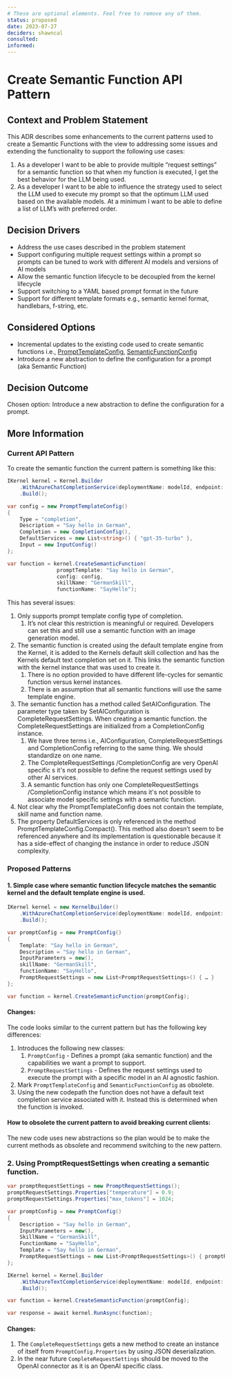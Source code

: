 ```yaml
---
# These are optional elements. Feel free to remove any of them.
status: proposed
date: 2023-07-27
deciders: shawncal
consulted: 
informed: 
---
```

# Create Semantic Function API Pattern

## Context and Problem Statement

This ADR describes some enhancements to the current patterns used to create a Semantic Functions with the view to addressing some issues and extending the functionality to support the following use cases:

1. As a developer I want to be able to provide multiple “request settings” for a semantic function so that when my function is executed, I get the best behavior for the LLM being used.
2. As a developer I want to be able to influence the strategy used to select the LLM used to execute my prompt so that the optimum LLM used based on the available models. At a minimum I want to be able to define a list of LLM’s with preferred order.

## Decision Drivers

* Address the use cases described in the problem statement
* Support configuring multiple request settings within a prompt so prompts can be tuned to work with different AI models and versions of AI models
* Allow the semantic function lifecycle to be decoupled from the kernel lifecycle
* Support switching to a YAML based prompt format in the future
* Support for different template formats e.g., semantic kernel format, handlebars, f-string, etc.

## Considered Options

* Incremental updates to the existing code used to create semantic functions i.e., [PromptTemplateConfig](https://github.com/microsoft/semantic-kernel/blob/main/dotnet/src/SemanticKernel.Abstractions/SemanticFunctions/PromptTemplateConfig.cs), [SemanticFunctionConfig](https://github.com/microsoft/semantic-kernel/blob/main/dotnet/src/SemanticKernel.Abstractions/SemanticFunctions/SemanticFunctionConfig.cs)
* Introduce a new abstraction to define the configuration for a prompt (aka Semantic Function)

## Decision Outcome

Chosen option: Introduce a new abstraction to define the configuration for a prompt.

## More Information

### Current API Pattern
To create the semantic function the current pattern is something like this:

```csharp
IKernel kernel = Kernel.Builder
    .WithAzureChatCompletionService(deploymentName: modelId, endpoint: endpoint, apiKey: apiKey)
    .Build();

var config = new PromptTemplateConfig()
{
    Type = "completion",
    Description = "Say hello in German",
    Completion = new CompletionConfig(),
    DefaultServices = new List<string>() { "gpt-35-turbo" },
    Input = new InputConfig()
};

var function = kernel.CreateSemanticFunction(
                promptTemplate: "Say hello in German",
                config: config,
                skillName: "GermanSkill",
                functionName: "SayHello");
```

This has several issues:

1. Only supports prompt template config type of completion.
    1. It’s not clear this restriction is meaningful or required. Developers can set this and still use a semantic function with an image generation model.
1. The semantic function is created using the default template engine from the Kernel, it is added to the Kernels default skill collection and has the Kernels default text completion set on it. This links the semantic function with the kernel instance that was used to create it.
    1. There is no option provided to have different life-cycles for semantic function versus kernel instances.
    1. There is an assumption that all semantic functions will use the same template engine.
1. The semantic function has a method called SetAIConfiguration. The parameter type taken by SetAIConfiguration is CompleteRequestSettings. When creating a semantic function. the CompleteRequestSettings are initialized from a CompletionConfig instance.
    1. We have three terms i.e., AIConfiguration, CompleteRequestSettings and CompletionConfig referring to the same thing. We should standardize on one name.
    1. The CompleteRequestSettings /CompletionConfig are very OpenAI specific s it's not possible to define the request settings used by other AI services.
    1. A semantic function has only one CompleteRequestSettings /CompletionConfig instance which means it's not possible to associate model specific settings with a semantic function.
1. Not clear why the PromptTemplateConfig does not contain the template, skill name and function name.
1. The property DefaultServices is only referenced in the method PromptTemplateConfig.Compact(). This method also doesn’t seem to be referenced anywhere and its implementation is questionable because it has a side-effect of changing the instance in order to reduce JSON complexity.

### Proposed Patterns

#### 1. Simple case where semantic function lifecycle matches the semantic kernel and the default template engine is used.

```csharp
IKernel kernel = new KernelBuilder()
    .WithAzureChatCompletionService(deploymentName: modelId, endpoint: endpoint, apiKey: apiKey)
    .Build();

var promptConfig = new PromptConfig()
{
    Template: "Say hello in German",
    Description = "Say hello in German",
    InputParameters = new(),
    skillName: "GermanSkill",
    functionName: "SayHello",
    PromptRequestSettings = new List<PromptRequestSettings>() { … }
};

var function = kernel.CreateSemanticFunction(promptConfig);
```


#### Changes:

The code looks similar to the current pattern but has the following key differences:

1. Introduces the following new classes:
    1. `PromptConfig` - Defines a prompt (aka semantic function) and the capabilities we want a prompt to support.
    2. `PromptRequestSettings` - Defines the request settings used to execute the prompt with a specific model in an AI agnostic fashion.
2. Mark `PromptTemplateConfig` and `SemanticFunctionConfig` as obsolete.
5. Using the new codepath the function does not have a default text completion service associated with it. Instead this is determined when the function is invoked.

#### How to obsolete the current pattern to avoid breaking current clients:

The new code uses new abstractions so the plan would be to make the current methods as obsolete and recommend switching to the new pattern.

### 2. Using PromptRequestSettings when creating a semantic function.

```csharp
var promptRequestSettings = new PromptRequestSettings();
promptRequestSettings.Properties["temperature"] = 0.9;
promptRequestSettings.Properties["max_tokens"] = 1024;

var promptConfig = new PromptConfig()
{
    Description = "Say hello in German",
    InputParameters = new(),
    SkillName = "GermanSkill",
    FunctionName = "SayHello",
    Template = "Say hello in German",
    PromptRequestSettings = new List<PromptRequestSettings>() { promptRequestSettings },
};

IKernel kernel = Kernel.Builder
    .WithAzureTextCompletionService(deploymentName: modelId, endpoint: endpoint, apiKey: apiKey)
    .Build();

var function = kernel.CreateSemanticFunction(promptConfig);

var response = await kernel.RunAsync(function);
```

#### Changes:

1. The `CompleteRequestSettings` gets a new method to create an instance of itself from `PromptConfig.Properties` by using JSON deserialization.
2. In the near future `CompleteRequestSettings` should be moved to the OpenAI connector as it is an OpenAI specific class.
